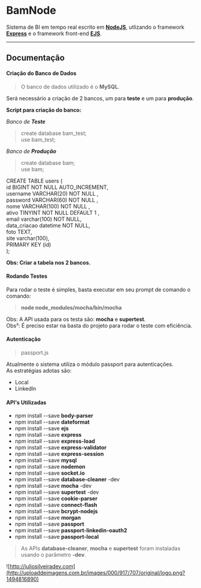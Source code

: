 BamNode
===================


Sistema de BI em tempo real escrito em **[NodeJS](https://nodejs.org/en/)**, utlizando o framework **[Express](http://expressjs.com/pt-br/)** e o framework front-end **[EJS](http://www.embeddedjs.com/)**.

----------


Documentação
-------------

#### <i class="icon-file"></i> **Criação do Banco de Dados**
> O banco de dados utilizado é o **MySQL**.

Será necessário a criação de 2 bancos, um para **teste** e um para **produção**.

**Script para criação do banco:**

*Banco de **Teste***
> create database bam_test; <br>
> use bam_test;

*Banco de **Produção***
> create database bam; <br>
> use bam;

CREATE TABLE users (<br>
id BIGINT NOT NULL AUTO_INCREMENT,<br>
username VARCHAR(20) NOT NULL ,<br>
password VARCHAR(60) NOT NULL ,<br>
nome VARCHAR(100) NOT NULL ,<br>
ativo TINYINT NOT NULL DEFAULT 1 ,<br>
email varchar(100) NOT NULL,<br>
data_criacao datetime NOT NULL,<br>
foto TEXT,<br>
site varchar(100),<br>
PRIMARY KEY (id)<br>
);

**Obs: Criar a tabela nos 2 bancos.**

#### <i class="icon-pencil"></i> **Rodando Testes**

Para rodar o teste é simples, basta executar em seu prompt de comando o comando: 
> **node node_modules/mocha/bin/mocha**

Obs: A API usada para os testa são: **mocha** e **supertest**.
<br>
Obs²: É preciso estar na basta do projeto para rodar o teste com eficiência.

#### <i class="icon-pencil"></i> **Autenticação**

> passport.js

Atualmente o sistema utiliza o módulo passport para autenticações.
<br>
As estratégias adotas são:

- Local
- LinkedIn

#### <i class="icon-pencil"></i> **API's Utilizadas**
 - npm install --save **body-parser**
 - npm install --save **dateformat**
 - npm install --save **ejs**
 - npm install --save **express**
 - npm install --save **express-load**
 - npm install --save **express-validator**
 - npm install --save **express-session**
 - npm install --save **mysql**
 - npm install --save **nodemon**
 - npm install --save **socket.io**
 - npm install --save **database-cleaner** -dev
 - npm install --save **mocha** -dev
 - npm install --save **supertest** -dev
 - npm install --save **cookie-parser**
 - npm install --save **connect-flash**
 - npm install --save **bcrypt-nodejs**
 - npm install --save **morgan**
 - npm install --save **passport**
 - npm install --save **passport-linkedin-oauth2**
 - npm install --save **passport-local**
 

> As APIs **database-cleaner**, **mocha** e **supertest** foram instaladas usando o parâmetro **-dev**.

![http://juliosilveiradev.com](http://uploaddeimagens.com.br/images/000/917/707/original/logo.png?1494816890)
